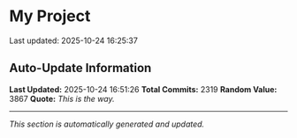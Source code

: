 # My Project


Last updated: 2025-10-24 16:25:37






















































































































































































































































































































































































































































































































































































































































































































































































































































































































































































































































































































































































































































































































































































































































































































































































































































































































































































































































































































































































































































































































































































































































































































































































































































































































































































































































































































































































































## Auto-Update Information

**Last Updated:** 2025-10-24 16:51:26
**Total Commits:** 2319
**Random Value:** 3867
**Quote:** _This is the way._

---
_This section is automatically generated and updated._